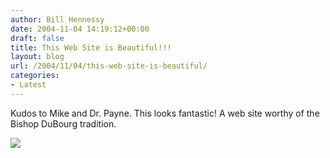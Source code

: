 ```yaml
---
author: Bill Hennessy
date: 2004-11-04 14:19:12+00:00
draft: false
title: This Web Site is Beautiful!!!
layout: blog
url: /2004/11/04/this-web-site-is-beautiful/
categories:
- Latest
---
```


Kudos to Mike and Dr. Payne.  This looks fantastic!  A web site worthy of the Bishop DuBourg tradition.  
  
![](https://blog.billhennessy.com/aggbug.aspx?PostID=519)

